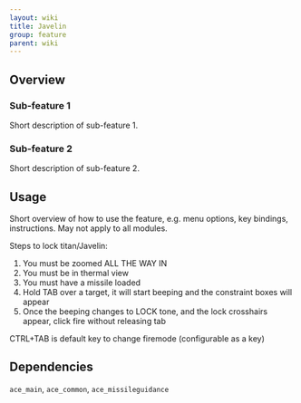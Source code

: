 ```yaml
---
layout: wiki
title: Javelin
group: feature
parent: wiki
---
```


## Overview

### Sub-feature 1
Short description of sub-feature 1.

### Sub-feature 2
Short description of sub-feature 2.


## Usage

Short overview of how to use the feature, e.g. menu options, key bindings, 
instructions. May not apply to all modules.

Steps to lock titan/Javelin:

1. You must be zoomed ALL THE WAY IN
2. You must be in thermal view
3. You must have a missile loaded
4. Hold TAB over a target, it will start beeping and the constraint boxes will appear
5. Once the beeping changes to LOCK tone, and the lock crosshairs appear, click fire without releasing tab

CTRL+TAB is default key to change firemode (configurable as a key)


## Dependencies

`ace_main`, `ace_common`, `ace_missileguidance`
